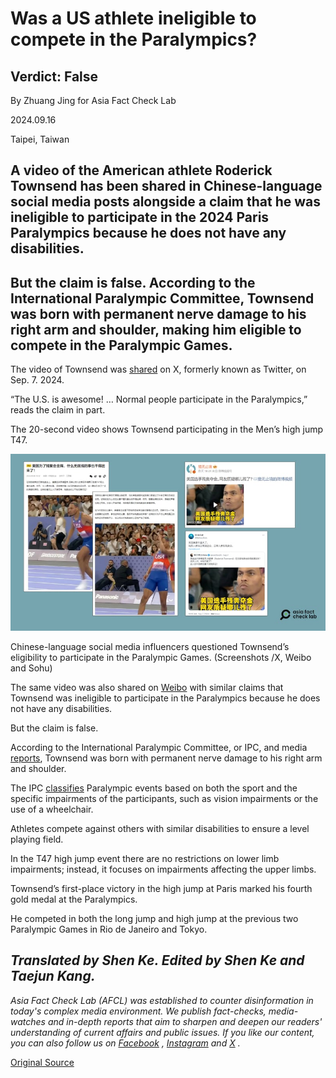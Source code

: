 # Was a US athlete ineligible to compete in the Paralympics?

## Verdict: False

By Zhuang Jing for Asia Fact Check Lab

2024.09.16

Taipei, Taiwan

## A video of the American athlete Roderick Townsend has been shared in Chinese-language social media posts alongside a claim that he was ineligible to participate in the 2024 Paris Paralympics because he does not have any disabilities.

## But the claim is false. According to the International Paralympic Committee, Townsend was born with permanent nerve damage to his right arm and shoulder, making him eligible to compete in the Paralympic Games.

The video of Townsend was [shared](https://x.com/Dafoo_Elvis/status/1832241527050977482) on X, formerly known as Twitter, on Sep. 7. 2024.

“The U.S. is awesome! … Normal people participate in the Paralympics,” reads the claim in part.

The 20-second video shows Townsend participating in the Men’s high jump T47.

![1 (12).png](images/GOBSTKIZOCO6VCHLXAZCJKK7PY.png)

Chinese-language social media influencers questioned Townsend’s eligibility to participate in the Paralympic Games. (Screenshots /X, Weibo and Sohu)

The same video was also shared on [Weibo](https://m.weibo.cn/detail/5076760354101640) with similar claims that Townsend was ineligible to participate in the Paralympics because he does not have any disabilities.

But the claim is false.

According to the International Paralympic Committee, or IPC, and media [reports](https://www.cbsnews.com/news/paralympics-roderick-townsend-high-jump-gold-medal-showman-hairstyle/), Townsend was born with permanent nerve damage to his right arm and shoulder.

The IPC [classifies](https://www.paralympic.org/athletics/classification) Paralympic events based on both the sport and the specific impairments of the participants, such as vision impairments or the use of a wheelchair.

Athletes compete against others with similar disabilities to ensure a level playing field.

In the T47 high jump event there are no restrictions on lower limb impairments; instead, it focuses on impairments affecting the upper limbs.

Townsend’s first-place victory in the high jump at Paris marked his fourth gold medal at the Paralympics.

He competed in both the long jump and high jump at the previous two Paralympic Games in Rio de Janeiro and Tokyo.

## *Translated by Shen Ke. Edited by Shen Ke and Taejun Kang.*

*Asia Fact Check Lab (AFCL) was established to counter disinformation in today's complex media environment. We publish fact-checks, media-watches and in-depth reports that aim to sharpen and deepen our readers' understanding of current affairs and public issues. If you like our content, you can also follow us on*   [*Facebook*](https://www.facebook.com/asiafactchecklabcn)  *,*   [*Instagram*](https://www.instagram.com/asiafactchecklab/)   *and*   [*X*](https://twitter.com/AFCL_eng)  *.*



[Original Source](https://www.rfa.org/english/news/afcl/afcl-us-athlete-paralympics-09162024055210.html)